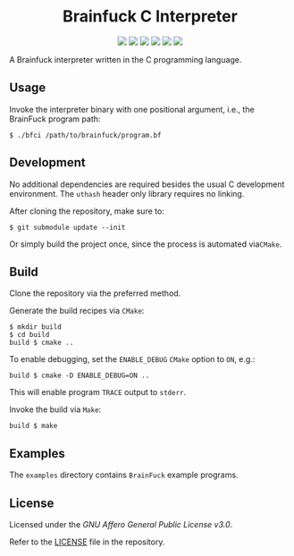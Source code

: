 <h1 align="center">
    Brainfuck C Interpreter
</h1>

<p align="center">
	<a href="/../../releases/latest" title="Latest Release"><img src="https://img.shields.io/github/v/release/andreiosg/bfci.svg?sort=semver"></a>
    <a href="https://github.com/andreiosg/bfci/actions/workflows/ci.yml" title="BFCI CI"><img src="https://github.com/andreiosg/bfci/workflows/BFCI%20CI/badge.svg"></a>
    <a href="https://github.com/andreiosg/bfci/actions/workflows/ci.yml" title="Check clang-format"><img src="https://github.com/andreiosg/bfci/workflows/Check%20clang-format/badge.svg"></a>
    <a href="/../../commits/" title="Last Commit"><img src="https://img.shields.io/github/last-commit/andreiosg/bfci?style=flat"></a>
    <a href="/../../issues" title="Open Issues"><img src="https://img.shields.io/github/issues/andreiosg/bfci?style=flat"></a>
    <a href="./LICENSE" title="License"><img src="https://img.shields.io/badge/License-GNU%20AGPL--3.0-blue.svg?style=flat"></a>
</p>

A Brainfuck interpreter written in the C programming language.

## Usage

Invoke the interpreter binary with one positional argument, i.e., the BrainFuck program path:

```
$ ./bfci /path/to/brainfuck/program.bf
```

## Development
No additional dependencies are required besides the usual C development environment.
The `uthash` header only library requires no linking.

After cloning the repository, make sure to:
```
$ git submodule update --init
```
Or simply build the project once, since the process is automated via`CMake`.

## Build

Clone the repository via the preferred method.

Generate the build recipes via `CMake`:

```
$ mkdir build
$ cd build
build $ cmake ..
```

To enable debugging, set the `ENABLE_DEBUG` `CMake` option to `ON`, e.g.:

```
build $ cmake -D ENABLE_DEBUG=ON ..
```
This will enable program `TRACE` output to `stderr`.


Invoke the build via `Make`:

```
build $ make
```

## Examples

The `examples` directory contains `BrainFuck` example programs.

## License 
Licensed under the *GNU Affero General Public License v3.0*.

Refer to the [LICENSE](./LICENSE) file in the repository.

